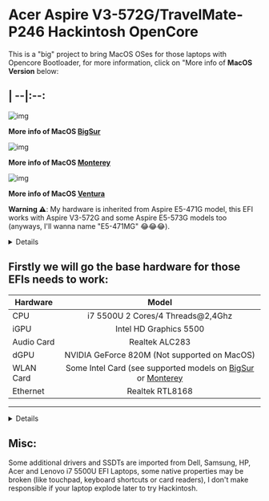 [BigSur]: https://github.com/sebasrock156/Acer-V3-572-TMP246-OpenCore/tree/BigSur
[Monterey]: https://github.com/sebasrock156/Acer-V3-572-TMP246-OpenCore/tree/Monterey
[Ventura]: https://github.com/sebasrock156/Acer-V3-572-TMP246-OpenCore/tree/Ventura

# Acer Aspire V3-572G/TravelMate-P246 Hackintosh OpenCore

This is a "big" project to bring MacOS OSes for those laptops with Opencore Bootloader, for more information, click on "More info of **MacOS Version** below:

|
--|:--:
---

![img](https://i.imgur.com/h9xiMsp.png)

**More info of MacOS [BigSur]**


![img](https://i.imgur.com/Evxt8TX.png)

**More info of MacOS [Monterey]**


![img](https://i.imgur.com/vohhCJk.png)

**More info of MacOS [Ventura]**


**Warning ⚠️**: My hardware is inherited from Aspire E5-471G model, this EFI works with Aspire V3-572G and some Aspire E5-573G models too (anyways, I'll wanna name "E5-471MG" 😂😂😂).

<details>
 
 
![img](https://i.imgur.com/mj0FBuD.jpg)
 
 
</details>

**Firstly we will go the base hardware for those EFIs needs to work**:
---

Hardware | Model
--- |:--:
CPU | i7 5500U 2 Cores/4 Threads@2,4Ghz
iGPU| Intel HD Graphics 5500
Audio Card | Realtek ALC283
dGPU | NVIDIA GeForce 820M (Not supported on MacOS)
WLAN Card | Some Intel Card (see supported models on [BigSur] or [Monterey]
Ethernet | Realtek RTL8168
---

<details>
 
**Now, some minimum hardware recommendations**:

---

Hardware | Model
--- |:--:
RAM | Any Samsung, Hynix or Kingston DDR3 8GB(4GBx2).
Audio Card | Any Realtek Audio Card (some Broadcom cards may not work).
WLAN Card | Any Intel network card (A few Realtek cards works externally or a recommend Broadcom Apple supported card).
SATA Drive	| Any Solid State Drive (SSD) with 240GB of storage.
IDE Drive | Add a caddy for SATA Output, then, I recommend any Hard Disk with 500GB/1000GB of storage.
---
 
</details>

## Misc:
Some additional drivers and SSDTs are imported from Dell, Samsung, HP, Acer and Lenovo i7 5500U EFI Laptops, some native properties may be broken (like touchpad, keyboard shortcuts or card readers), I don't make responsible if your laptop explode later to try Hackintosh.
